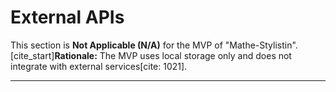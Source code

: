 # External APIs

This section is **Not Applicable (N/A)** for the MVP of "Mathe-Stylistin".
[cite\_start]**Rationale:** The MVP uses local storage only and does not integrate with external services[cite: 1021].

-----

